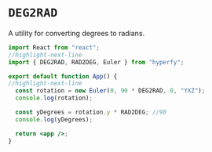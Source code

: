 # `DEG2RAD`

A utility for converting degrees to radians.

```jsx
import React from "react";
//highlight-next-line
import { DEG2RAD, RAD2DEG, Euler } from "hyperfy";

export default function App() {
//highlight-next-line
  const rotation = new Euler(0, 90 * DEG2RAD, 0, "YXZ");
  console.log(rotation);

  const yDegrees = rotation.y * RAD2DEG; //90
  console.log(yDegrees);

  return <app />;
}
```
